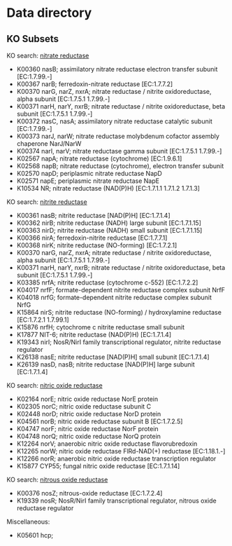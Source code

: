 # Data directory

## KO Subsets

KO search: [nitrate reductase](https://www.genome.jp/dbget-bin/www_bfind_sub?mode=bfind&max_hit=1000&dbkey=orthology&keywords=nitrate+reductase)

- K00360  nasB; assimilatory nitrate reductase electron transfer subunit [EC:1.7.99.-]
- K00367  narB; ferredoxin-nitrate reductase [EC:1.7.7.2]
- K00370  narG, narZ, nxrA; nitrate reductase / nitrite oxidoreductase, alpha subunit [EC:1.7.5.1 1.7.99.-]
- K00371  narH, narY, nxrB; nitrate reductase / nitrite oxidoreductase, beta subunit [EC:1.7.5.1 1.7.99.-]
- K00372  nasC, nasA; assimilatory nitrate reductase catalytic subunit [EC:1.7.99.-]
- K00373  narJ, narW; nitrate reductase molybdenum cofactor assembly chaperone NarJ/NarW
- K00374  narI, narV; nitrate reductase gamma subunit [EC:1.7.5.1 1.7.99.-]
- K02567  napA; nitrate reductase (cytochrome) [EC:1.9.6.1]
- K02568  napB; nitrate reductase (cytochrome), electron transfer subunit
- K02570  napD; periplasmic nitrate reductase NapD
- K02571  napE; periplasmic nitrate reductase NapE
- K10534  NR; nitrate reductase (NAD(P)H) [EC:1.7.1.1 1.7.1.2 1.7.1.3]

KO search: [nitrite reductase](https://www.genome.jp/dbget-bin/www_bfind_sub?mode=bfind&max_hit=1000&dbkey=orthology&keywords=nitrite+reductase)

- K00361 nasB; nitrite reductase [NAD(P)H] [EC:1.7.1.4]
- K00362 nirB; nitrite reductase (NADH) large subunit [EC:1.7.1.15]
- K00363 nirD; nitrite reductase (NADH) small subunit [EC:1.7.1.15]
- K00366 nirA; ferredoxin-nitrite reductase [EC:1.7.7.1]
- K00368 nirK; nitrite reductase (NO-forming) [EC:1.7.2.1]
- K00370 narG, narZ, nxrA; nitrate reductase / nitrite oxidoreductase, alpha subunit [EC:1.7.5.1 1.7.99.-]
- K00371 narH, narY, nxrB; nitrate reductase / nitrite oxidoreductase, beta subunit [EC:1.7.5.1 1.7.99.-]
- K03385 nrfA; nitrite reductase (cytochrome c-552) [EC:1.7.2.2]
- K04017 nrfF; formate-dependent nitrite reductase complex subunit NrfF
- K04018 nrfG; formate-dependent nitrite reductase complex subunit NrfG
- K15864 nirS; nitrite reductase (NO-forming) / hydroxylamine reductase [EC:1.7.2.1 1.7.99.1]
- K15876 nrfH; cytochrome c nitrite reductase small subunit
- K17877 NIT-6; nitrite reductase (NAD(P)H) [EC:1.7.1.4]
- K19343 nirI; NosR/NirI family transcriptional regulator, nitrite reductase regulator
- K26138 nasE; nitrite reductase [NAD(P)H] small subunit [EC:1.7.1.4]
- K26139 nasD, nasB; nitrite reductase [NAD(P)H] large subunit [EC:1.7.1.4]

KO search: [nitric oxide reductase](https://www.genome.jp/dbget-bin/www_bfind_sub?mode=bfind&max_hit=1000&locale=en&serv=kegg&dbkey=orthology&keywords=nitric+oxide+reductase&page=1)

- K02164 norE; nitric oxide reductase NorE protein
- K02305 norC; nitric oxide reductase subunit C
- K02448 norD; nitric oxide reductase NorD protein
- K04561 norB; nitric oxide reductase subunit B [EC:1.7.2.5]
- K04747 norF; nitric oxide reductase NorF protein
- K04748 norQ; nitric oxide reductase NorQ protein
- K12264 norV; anaerobic nitric oxide reductase flavorubredoxin
- K12265 norW; nitric oxide reductase FlRd-NAD(+) reductase [EC:1.18.1.-]
- K12266 norR; anaerobic nitric oxide reductase transcription regulator
- K15877 CYP55; fungal nitric oxide reductase [EC:1.7.1.14]

KO search: [nitrous oxide reductase](https://www.genome.jp/dbget-bin/www_bfind_sub?mode=bfind&max_hit=1000&locale=en&serv=kegg&dbkey=orthology&keywords=nitrous+oxide+reductase&page=1)

- K00376 nosZ; nitrous-oxide reductase [EC:1.7.2.4]
- K19339 nosR; NosR/NirI family transcriptional regulator, nitrous oxide reductase regulator

Miscellaneous:

- K05601 hcp;
